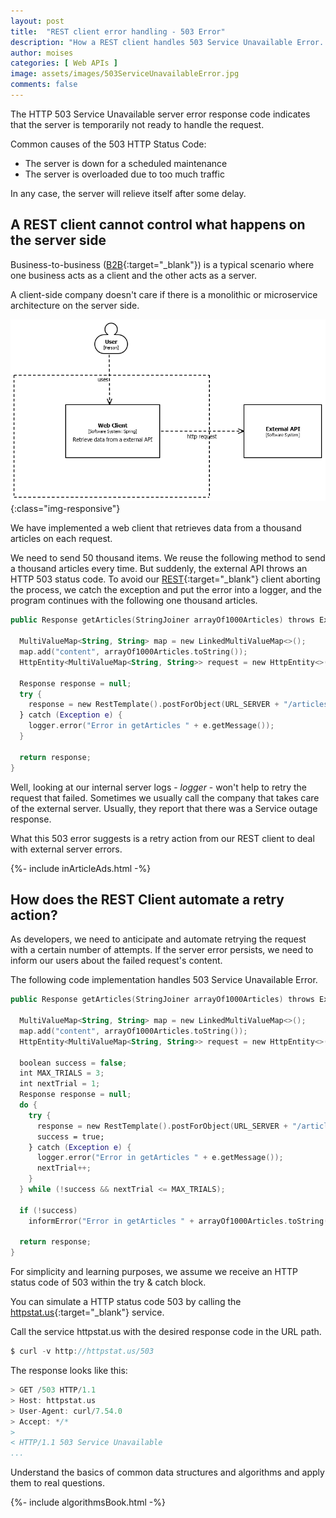 ```yaml
---
layout: post
title:  "REST client error handling - 503 Error"
description: "How a REST client handles 503 Service Unavailable Error. Troubleshooting REST clients"
author: moises
categories: [ Web APIs ]
image: assets/images/503ServiceUnavailableError.jpg
comments: false
---
```


The HTTP 503 Service Unavailable server error response code indicates that the server is temporarily not ready to handle the request.

Common causes of the 503 HTTP Status Code:

- The server is down for a scheduled maintenance 
- The server is overloaded due to too much traffic 

In any case, the server will relieve itself after some delay.

## A REST client cannot control what happens on the server side

Business-to-business ([B2B](https://codersite.dev/the-ubiquitous-language/){:target="_blank"}) is a typical scenario where one business acts as a client and the other acts as a server.

A client-side company doesn't care if there is a monolithic or microservice architecture on the server side.

![webClient](/assets/images/webClient.png "web Client"){:class="img-responsive"}

We have implemented a web client that retrieves data from a thousand articles on each request.

We need to send 50 thousand items. We reuse the following method to send a thousand articles every time. But suddenly, the external API throws an HTTP 503 status code. To avoid our [REST](https://codersite.dev/rest-api-overview/){:target="_blank"} client aborting the process, we catch the exception and put the error into a logger, and the program continues with the following one thousand articles.

```kotlin
public Response getArticles(StringJoiner arrayOf1000Articles) throws Exception {
   
  MultiValueMap<String, String> map = new LinkedMultiValueMap<>();
  map.add("content", arrayOf1000Articles.toString());
  HttpEntity<MultiValueMap<String, String>> request = new HttpEntity<>(map, headers);

  Response response = null;
  try {
    response = new RestTemplate().postForObject(URL_SERVER + "/articles/search", request, Response.class);
  } catch (Exception e) {
    logger.error("Error in getArticles " + e.getMessage());
  }

  return response; 
}
```

Well, looking at our internal server logs - *logger* - won't help to retry the request that failed. Sometimes we usually call the company that takes care of the external server. Usually, they report that there was a Service outage response.

What this 503 error suggests is a retry action from our REST client to deal with external server errors.

<div>
{%- include inArticleAds.html -%}
</div>

## How does the REST Client automate a retry action?

As developers, we need to anticipate and automate retrying the request with a certain number of attempts. If the server error persists, we need to inform our users about the failed request's content.

The following code implementation handles 503 Service Unavailable Error.

```kotlin
public Response getArticles(StringJoiner arrayOf1000Articles) throws Exception {
   
  MultiValueMap<String, String> map = new LinkedMultiValueMap<>();
  map.add("content", arrayOf1000Articles.toString());
  HttpEntity<MultiValueMap<String, String>> request = new HttpEntity<>(map, headers);
  
  boolean success = false;
  int MAX_TRIALS = 3;
  int nextTrial = 1;
  Response response = null;
  do {
    try {
      response = new RestTemplate().postForObject(URL_SERVER + "/articles/search", request, Response.class);
      success = true;
    } catch (Exception e) {
      logger.error("Error in getArticles " + e.getMessage());
      nextTrial++;
    }
  } while (!success && nextTrial <= MAX_TRIALS);
 
  if (!success)
    informError("Error in getArticles " + arrayOf1000Articles.toString());
 
  return response; 
}
```

For simplicity and learning purposes, we assume we receive an HTTP status code of 503 within the try & catch block.

You can simulate a HTTP status code 503 by calling the [httpstat.us](https://httpstat.us/){:target="_blank"} service.

Call the service httpstat.us with the desired response code in the URL path.

```kotlin
$ curl -v http://httpstat.us/503
```

The response looks like this:

```kotlin
> GET /503 HTTP/1.1
> Host: httpstat.us
> User-Agent: curl/7.54.0
> Accept: */*
>
< HTTP/1.1 503 Service Unavailable
...
```

Understand the basics of common data structures and algorithms and apply them to real questions.

<div>
{%- include algorithmsBook.html -%}
</div>
	  



